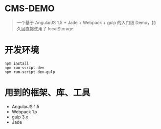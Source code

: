 # CMS-DEMO

> 一个基于 AngularJS 1.5 + Jade + Webpack + gulp 的入门级 Demo，持久层直接使用了 localStorage


# 开发环境

```
npm install
npm run-script dev
npm run-script dev-gulp
```

# 用到的框架、库、工具

- AngularJS 1.5
- Webpack 1.x
- gulp 3.x
- Jade
